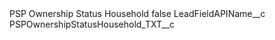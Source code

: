 <?xml version="1.0" encoding="UTF-8"?>
<CustomMetadata xmlns="http://soap.sforce.com/2006/04/metadata" xmlns:xsi="http://www.w3.org/2001/XMLSchema-instance" xmlns:xsd="http://www.w3.org/2001/XMLSchema">
    <label>PSP Ownership Status Household</label>
    <protected>false</protected>
    <values>
        <field>LeadFieldAPIName__c</field>
        <value xsi:type="xsd:string">PSPOwnershipStatusHousehold_TXT__c</value>
    </values>
</CustomMetadata>
